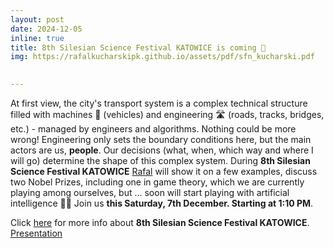 ```yaml
---
layout: post
date: 2024-12-05
inline: true
title: 8th Silesian Science Festival KATOWICE is coming 🚀
img: https://rafalkucharskipk.github.io/assets/pdf/sfn_kucharski.pdf

     
---
```

At first view, the city's transport system is a complex technical structure filled with machines 🚙 (vehicles) and engineering 🛣 (roads, tracks, bridges, etc.) - managed by engineers and algorithms. Nothing could be more wrong! Engineering only sets the boundary conditions here, but the main actors are us, **people**. Our decisions (what, when, which way and where I will go) determine the shape of this complex system. 
During **8th Silesian Science Festival KATOWICE** [Rafal](https://rafalkucharskipk.github.io/research/rafal_kucharski/) will show it on a few examples, discuss two Nobel Prizes, including one in game theory, which we are currently playing among ourselves, but ... soon will start playing with artificial intelligence 🤹‍♂️
Join us **this Saturday, 7th December. Starting at 1:10 PM**. 

Click [here](https://slaskifestiwalnauki.pl/audytorium-scena-nauka-to-lubie-dra-tomasza-rozka-0) for more info about **8th Silesian Science Festival KATOWICE**.
[Presentation](https://rafalkucharskipk.github.io/assets/pdf/sfn_kucharski.pdf)
